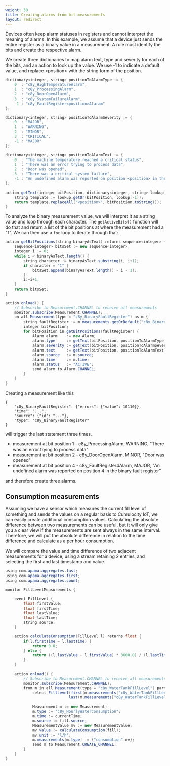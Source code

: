 ```yaml
---
weight: 30
title: Creating alarms from bit measurements
layout: redirect
---
```


Devices often keep alarm statuses in registers and cannot interpret the meaning of alarms. In this example, we assume that a device just sends the entire register as a binary value in a measurement. A rule must identify the bits and create the respective alarm.

We create three dictionaries to map alarm text, type and severity for each of the bits, and an action to look up the value. We use -1 to indicate a default value, and replace &lt;position&gt; with the string form of the position.

```java
dictionary<integer, string> positionToAlarmType := {
	0  : "c8y_HighTemperatureAlarm",
	1  : "c8y_ProcessingAlarm",
	2  : "c8y_DoorOpenAlarm",
	3  : "c8y_SystemFailureAlarm",
	-1 : "c8y_FaultRegister<position>Alaram"
};

dictionary<integer, string> positionToAlarmSeverity := {
	0  : "MAJOR",
	1  : "WARNING",
	2  : "MINOR",
	3  : "CRITICAL",
	-1 : "MAJOR"
};

dictionary<integer, string> positionToAlarmText := {
	0  : "The machine temperature reached a critical status",
	1  : "There was an error trying to process data",
	2  : "Door was opened",
	3  : "There was a critical system failure",
	-1 : "An undefined alarm was reported on position <position> in the binary fault register"
};

action getText(integer bitPosition, dictionary<integer, string> lookup) returns string {
	string template := lookup.getOr(bitPosition, lookup[-1]);
	return template.replaceAll("<position>", bitPosition.toString());
}
```

To analyze the binary measurement value, we will interpret it as a string value and loop through each character. The `getActiveBits()` function will do that and return a list of the bit positions at where the measurement had a "1". We can then use a `for` loop to iterate through that:

```java
action getBitPositions(string binaryAsText) returns sequence<integer> {
	sequence<integer> bitsSet := new sequence<integer>;
	integer i := 0;
	while i < binaryAsText.length() {
		string character := binaryAsText.substring(i, i+1);
		if character = "1" {
			bitsSet.append(binaryAsText.length() - i - 1);
		}
		i:=i+1;
	}
	return bitsSet;
}

action onload() {
	// Subscribe to Measurement.CHANNEL to receive all measurements
	monitor.subscribe(Measurement.CHANNEL);
	on all Measurement(type = "c8y_BinaryFaultRegister") as m {
		string faultRegister := m.measurements.getOrDefault("c8y_BinaryFaultRegister").getOrDefault("errors").value.toString();
		integer bitPosition;
		for bitPosition in getBitPositions(faultRegister) {
			Alarm alarm    := new Alarm;
			alarm.type     := getText(bitPosition, positionToAlarmType);
			alarm.severity := getText(bitPosition, positionToAlarmSeverity);
			alarm.text     := getText(bitPosition, positionToAlarmText);
			alarm.source   := m.source;
			alarm.time     := m.time;
			alarm.status   := "ACTIVE";
			send alarm to Alarm.CHANNEL;
		}
	}
}
```

Creating a measurement like this

	{
		"c8y_BinaryFaultRegister": {"errors": {"value": 10110}},
		"time": "...",
		"source": {"id": "..."},
		"type": "c8y_BinaryFaultRegister"
	}

will trigger the last statement three times.

* measurement at bit position 1 - c8y_ProcessingAlarm, WARNING, "There was an error trying to process data"
* measurement at bit position 2 - c8y_DoorOpenAlarm, MINOR, "Door was opened"
* measurement at bit position 4 - c8y_FaultRegister4Alarm, MAJOR, "An undefined alarm was reported on position 4 in the binary fault register"

and therefore create three alarms.

## Consumption measurements

Assuming we have a sensor which measures the current fill level of something and sends the values on a regular basis to Cumulocity IoT, we can easily create additional consumption values. Calculating the absolute difference between two measurements can be useful, but it will only give you a clear view if the measurements are sent always in the same interval. Therefore, we will put the absolute difference in relation to the time difference and calculate as a per hour consumption.

We will compare the value and time difference of two adjacent measurements for a device, using a stream retaining 2 entries, and selecting the first and last timestamp and value.

```java
using com.apama.aggregates.last;
using com.apama.aggregates.first;
using com.apama.aggregates.count;

monitor FillLevelMeasurements {

	event FillLevel {
		float firstValue;
		float firstTime;
		float lastValue;
		float lastTime;
		string source;
	}

	action calculateConsumption(FillLevel l) returns float {
		if(l.firstTime = l.lastTime) {
			return 0.0;
		} else {
			return ((l.lastValue - l.firstValue) * 3600.0) / (l.lastTime - l.firstTime);
		}
	}

	action onload() {
		// Subscribe to Measurement.CHANNEL to receive all measurements
		monitor.subscribe(Measurement.CHANNEL);	
		from m in all Measurement(type = "c8y_WaterTankFillLevel") partition by m.source retain 2 group by m.source having count() = 2
			select FillLevel(first(m.measurements["c8y_WaterTankFillLevel"]["level"].value), first(m.time), 
							last(m.measurements["c8y_WaterTankFillLevel"]["level"].value), last(m.time), m.source) as fill {

			Measurement m := new Measurement;
			m.type := "c8y_HourlyWaterConsumption";
			m.time := currentTime;
			m.source := fill.source;
			MeasurementValue mv := new MeasurementValue;
			mv.value := calculateConsumption(fill);
			mv.unit := "l/h";
			m.measurements[m.type] := {"consumption":mv};
			send m to Measurement.CREATE_CHANNEL;
		}
	}
}
```


